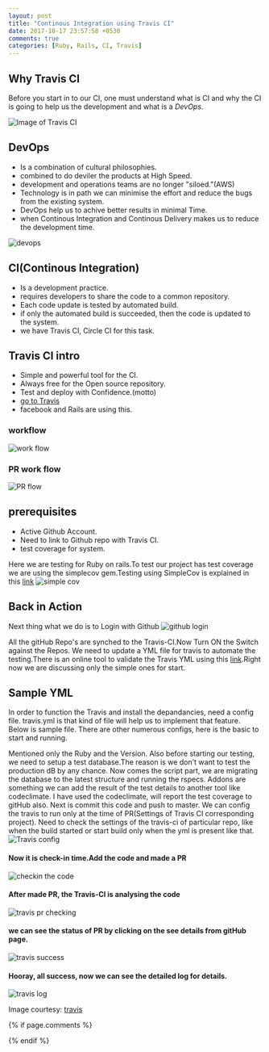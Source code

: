 ```yaml
---
layout: post
title: "Continous Integration using Travis CI"
date: 2017-10-17 23:57:58 +0530
comments: true
categories: [Ruby, Rails, CI, Travis]
---
```


## Why Travis CI

Before you start in to our CI, one must understand what is CI and why the CI is going to help us the development and what is a *DevOps*.

![Image of Travis CI](images/travis_logo.png)

## DevOps
* Is a combination of cultural philosophies.
* combined to do deviler the products at High Speed.
* development and operations teams are no longer "siloed."(AWS)
* Technology is in path we can minimise the effort and reduce the bugs from the existing system.
* DevOps help us to achive better results in minimal Time.
* when Continous Integration and Continous Delivery makes us to reduce the development time.

![devops](images/travis_devops.jpeg)

## CI(Continous Integration)
* Is a development practice.
* requires developers to share the code to a common repository.
* Each code update is tested by automated build.
* if only the automated build is succeeded, then the code is updated to the system.
* we have Travis CI, Circle CI for this task.

## Travis CI intro
* Simple and powerful tool for the CI.
* Always free for the Open source repository.
* Test and deploy with Confidence.(motto)
*  [go to Travis](https://www.travis-ci.org/)
* facebook and Rails are using this.

### workflow
![work flow](images/travis_work_flow.png)
### PR work flow
![PR flow](images/travis_pr_workflow.png) 

## prerequisites
* Active Github Account.
* Need to link to Github repo with Travis CI.
* test coverage for system.

Here we are testing for Ruby on rails.To test our project has test coverage we are using the simplecov gem.Testing using SimpleCov is explained in this [link](https://anoobbava.wordpress.com/2017/10/03/find-test-coverage-locally/)
![simple cov](images/travis_simple_cov.png)
## Back in Action
Next thing what we do is to Login with Github
![github login](images/travis_sigin-with-gituhb.png)

All the gitHub Repo's are synched to the Travis-CI.Now Turn ON the Switch against the Repos. We need to update a YML file for travis to automate the testing.There is an online tool to validate the Travis YML using this [link](https://lint.travis-ci.org/).Right now we are discussing only the simple ones for start.

## Sample YML
In order to function the Travis and install the depandancies, need a config file. travis.yml is that kind of file will help us to implement that feature. Below is sample file. There are other numerous configs, here is the basic to start and running.
<script src="https://gist.github.com/anoobbava/712777537f3d2653db2819b5add3402c.js"></script>

Mentioned only the Ruby and the Version. Also before starting our testing, we need to setup a test database.The reason is we don't want to test the production dB by any chance. Now comes the script part, we are migrating the database to the latest structure and running the rspecs. Addons are something we can add the result of the test details to another tool like codeclimate. I have used the codeclimate, will report the test coverage to gitHub also. Next is commit this code and push to master. We can config the travis to run only at the time of PR(Settings of Travis CI corresponding project).
Need to check the settings of the travis-ci of particular repo, like when the build started or start build only when the yml is present like that.
![Travis config](images/travis_settings.png)

#### Now it is check-in time.Add the code and made a PR

![checkin the code](images/travis_checkin.png)

#### After made PR, the Travis-CI is analysing the code

![travis pr checking](images/travis_pr_checking.png)
#### we can see the status of PR by clicking on the see details from gitHub page.

![travis success](images/travis_success.png)
#### Hooray, all success, now we can see the detailed log for details.

![travis log](images/travis_log.png)

Image courtesy: [travis](https://www.travis-ci.org/)

{% if page.comments %}

{% endif %}